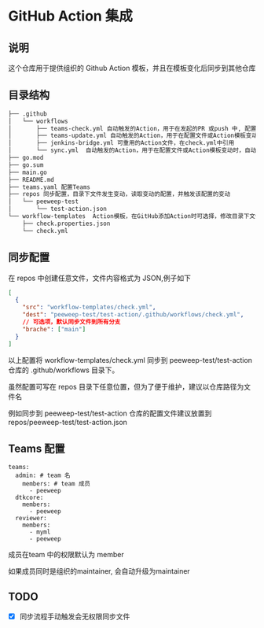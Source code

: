 # GitHub Action 集成

## 说明

这个仓库用于提供组织的 Github Action 模板，并且在模板变化后同步到其他仓库

## 目录结构

```txt
├── .github
│   └── workflows
│       ├── teams-check.yml 自动触发的Action，用于在发起的PR 或push 中, 配置文件或Action模板变动时，检查yaml 的合法性
│       ├── teams-update.yml 自动触发的Action，用于在配置文件或Action模板变动时，自动修改Teams 成员
│       ├── jenkins-bridge.yml 可重用的Action文件，在check.yml中引用
│       └── sync.yml  自动触发的Action，用于在配置文件或Action模板变动时，自动同步到其他仓库中
├── go.mod
├── go.sum
├── main.go
├── README.md
├── teams.yaml 配置Teams
├── repos 同步配置，目录下文件发生变动，读取变动的配置，并触发该配置的变动
│   └── peeweep-test
│       └── test-action.json
└── workflow-templates  Action模板，在GitHub添加Action时可选择，修改目录下文件，会触发所有配置同步
    ├── check.properties.json
    └── check.yml
```

## 同步配置

在 repos 中创建任意文件，文件内容格式为 JSON,例子如下

```json
[
  {
    "src": "workflow-templates/check.yml",
    "dest": "peeweep-test/test-action/.github/workflows/check.yml",
    // 可选项，默认同步文件到所有分支
    "brache": ["main"]
  }
]
```

以上配置将 workflow-templates/check.yml 同步到 peeweep-test/test-action 仓库的 .github/workflows 目录下。

虽然配置可写在 repos 目录下任意位置，但为了便于维护，建议以仓库路径为文件名

例如同步到 peeweep-test/test-action 仓库的配置文件建议放置到 repos/peeweep-test/test-action.json

## Teams 配置

```
teams:
  admin: # team 名
    members: # team 成员
      - peeweep
  dtkcore:
    members:
      - peeweep
  reviewer:
    members:
      - myml
      - peeweep
```

成员在team 中的权限默认为 member

如果成员同时是组织的maintainer, 会自动升级为maintainer

## TODO

- [x] 同步流程手动触发会无权限同步文件

